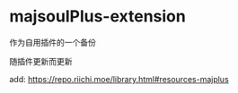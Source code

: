 # majsoulPlus-extension
作为自用插件的一个备份

随插件更新而更新

add: https://repo.riichi.moe/library.html#resources-majplus